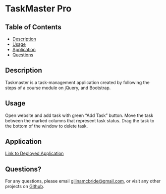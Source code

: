# TaskMaster Pro

## Table of Contents

- [Description](#description)
- [Usage](#usage)
- [Application](#application)
- [Questions](#questions)

## Description

Taskmaster is a task-management application created by following the steps of a course module on jQuery, and Bootstrap.

## Usage

Open website and add task with green “Add Task” button. Move the task between the marked columns that represent task status. Drag the task to the bottom of the window to delete task.

## Application

[Link to Deployed Application](https://gilinamcbride.github.io/taskmaster-pro/)

## Questions?

For any questions, please email gilinamcbride@gmail.com, or visit any other projects on [Github](github.com/gilinamcbride).
